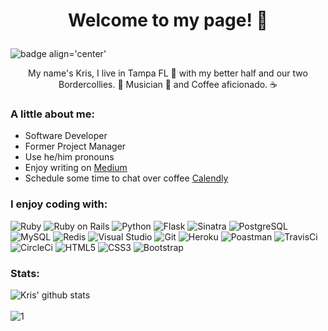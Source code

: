 # <p align='center'>Welcome to my page!  🕺 </p>
![badge align='center'](https://img.shields.io/badge/Kris%20Litman-Software%20Developer-blue) 

<p align='center'>My name's Kris, I live in Tampa FL 🌴 with my better half and our two Bordercollies. 🐶  Musician 🎸 and Coffee aficionado. ☕</p>

### A little about me:

- Software Developer
- Former Project Manager
- Use he/him pronouns 
- Enjoy writing on [Medium](https://kris-litman.medium.com/)
- Schedule some time to chat over coffee [Calendly](https://calendly.com/kris_litman)

### I enjoy coding with:
![Ruby](https://img.shields.io/badge/-Ruby-black?style=flat-square&logo=ruby&logoColor=white)
![Ruby on Rails](https://img.shields.io/badge/-Rails-black?style=flat-square&logo=rails&logoColor=white)
![Python](https://img.shields.io/badge/-Python-black?style=flat-square&logo=python&logoColor=white)
![Flask](https://img.shields.io/badge/-Flask-black?style=flat-square&logo=flask&logoColor=white)
![Sinatra](https://img.shields.io/badge/-Sinatra-black?style=flat-square&logo=sinatra&logoColor=white)
![PostgreSQL](https://img.shields.io/badge/-PostgreSQL-black?style=flat-square&logo=postgresql)
![MySQL](https://img.shields.io/badge/-MySQL-black?style=flat-square&logo=mysql)
![Redis](https://img.shields.io/badge/-Redis-black?style=flat-square&logo=redis)
![Visual Studio](https://img.shields.io/badge/-Visual_Studio-black?style=flat-square&logo=visual-studio)
![Git](https://img.shields.io/badge/-Git-black?style=flat-square&logo=git&logoColor=white)
![Heroku](https://img.shields.io/badge/-Heroku-black?style=flat-square&logo=heroku)
![Poastman](https://img.shields.io/badge/-Postman-black?style=flat-square&logo=postman)
![TravisCi](https://img.shields.io/badge/-Travis-black?style=flat-square&logo=travis-ci)
![CircleCi](https://img.shields.io/badge/-CircleCI-black?style=flat-square&logo=circle-ci)
![HTML5](https://img.shields.io/badge/-HTML5-black?style=flat-square&logo=html5&logoColor=white)
![CSS3](https://img.shields.io/badge/-CSS3-black?style=flat-square&logo=css3)
![Bootstrap](https://img.shields.io/badge/-Bootstrap-black?style=flat-square&logo=bootstrap)


### Stats:
![Kris' github stats](https://github-readme-stats.vercel.app/api?username=krislitman&show_icons=true&theme=tokyonight)
<br>
<br>
![1](https://github-readme-stats.vercel.app/api/top-langs/?username=krislitman&theme=tokyonight)
